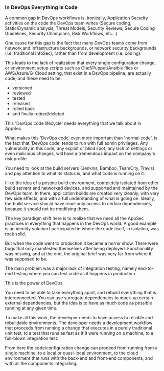 ### In DevOps Everything is Code

A common gap in DevOps workflows is, ironically, Application Security activities on the code the DevOps team writes (Secure coding, Static/Dynamic analysis, Threat Models, Security Reviews, Secure Coding Guidelines, Security Champions, Risk Workflows, etc...)

One cause for this gap is the fact that many DevOps teams come from network and infrastructure backgrounds, or network security backgrounds (i.e. traditional InfoSec), rather than from development (i.e. coding).

This leads to the lack of realization that every single configuration change, or environment setup scripts such as Chef/Puppet/Ansible files or AWS/Azure/G-Cloud setting, that exist in a DevOps pipeline, are actually code, and these need to be:

  * versioned
  * reviewed
  * tested
  * released
  * rolled back
  * and finally retired/deleted

This 'DevOps code lifecycle' needs everything that we talk about in AppSec.

What makes this 'DevOps code' even more important than 'normal code', is the fact that 'DevOps code'  tends to run with full admin privileges. Any vulnerability in this code, any exploit or blind spot, any lack of settings or even malicious changes, will have a tremendous impact on the company's risk profile.

You need to look at the build servers (Jenkins, Bamboo, TeamCity, Travis) and pay attention to what its status is, and what code is running on it.

I like the idea of a pristine build environment, completely isolated from other build servers and networked devices, and supported and maintained by the DevOps team. In there, application builds are created very cleanly, with very few side effects, and with a full understanding of what is going on. Ideally, the build service should have read-only access to certain dependencies, because it should not be modifying them.

The key paradigm shift here is to realize that we need all the AppSec practices in everything that happens in the DevOps world. A good example is an identity solution I participated in where the code itself, in isolation, was rock solid.

But when the code went to production it became a horror show. There were bugs that only manifested themselves after being deployed. Functionality was missing, and at the end, the original brief was very far from where it was supposed to be.

The main problem was a major lack of integration testing, namely end-to-end testing where you can test code as it happens in production.

This is the power of DevOps.  

You need to be able to take everything apart, and rebuild everything that is interconnected. You can use surrogate dependencies to mock-up certain external dependencies, but the idea is to have as much code as possible running at any given time.

To make all this work, the developer needs to have access to reliable and rebuildable environments. The developer needs a development workflow that proceeds from running a change that executes in a purely traditional unit test, to a test that runs as fast as if it were running on a machine, to a full-blown integration test.  

From here the code/configuration change can proceed from running from a single machine, to a local or quasi-local environment, to the cloud environment that runs with the back-end and front-end components, and with all the components integrating.
